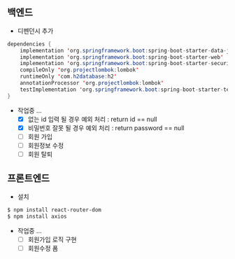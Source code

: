 ## 백엔드
- 디펜던시 추가
```java
dependencies {
	implementation 'org.springframework.boot:spring-boot-starter-data-jpa'
	implementation 'org.springframework.boot:spring-boot-starter-web'
	implementation 'org.springframework.boot:spring-boot-starter-security'
	compileOnly 'org.projectlombok:lombok'
	runtimeOnly 'com.h2database:h2'
	annotationProcessor 'org.projectlombok:lombok'
	testImplementation 'org.springframework.boot:spring-boot-starter-test'
}
```
- 작업중 ...
  - [x] 없는 id 입력 될 경우 예외 처리 : return id == null
  - [x] 비밀번호 잘못 될 경우 예외 처리 : return password == null
  - [ ] 회원 가입
  - [ ] 회원정보 수정
  - [ ] 회원 탈퇴

## 프론트엔드
- 설치
```bash
$ npm install react-router-dom
$ npm install axios
```
- 작업중 ...
  - [ ] 회원가입 로직 구현
  - [ ] 회원수정 폼
